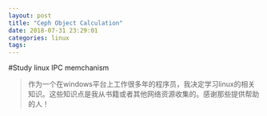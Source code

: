 ```yaml
---
layout: post
title: "Ceph Object Calculation"
date: 2018-07-31 23:29:01
categories: linux
tags:
---
```


#Study linux IPC memchanism
> 作为一个在windows平台上工作很多年的程序员，我决定学习linux的相关知识。这些知识点是我从书籍或者其他网络资源收集的。感谢那些提供帮助的人！